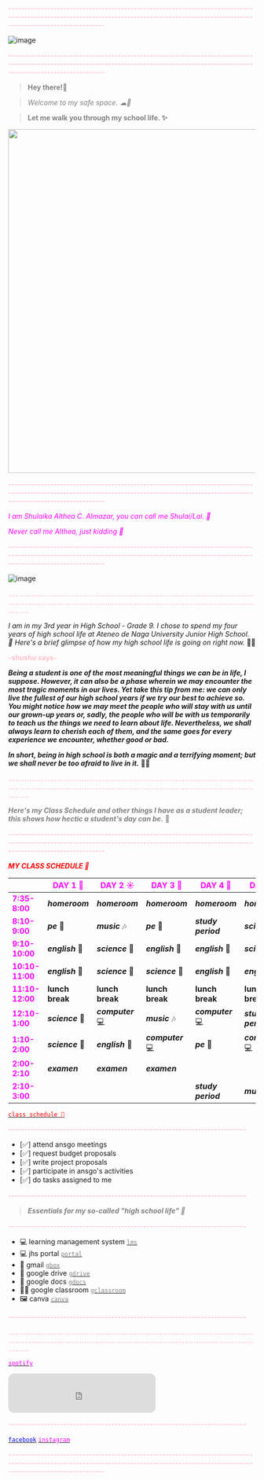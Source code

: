 **<span style="color: pink">--------------------------------------------------------------------------------------------------------------------------------------------------------------------------------------</span>**

![image](https://i.pinimg.com/originals/b5/d5/78/b5d57815b449355dac7978970267632b.jpg)

**<span style="color: pink">--------------------------------------------------------------------------------------------------------------------------------------------------------------------------------------</span>**

><span style="color: grey">**Hey there!👋**</span>

><span style="color: grey">*Welcome to my safe space. ☁🍃*</span>

><span style="color: grey">**Let me walk you through my school life. ✨**</span>
  

<img src="https://scontent.fwnp1-1.fna.fbcdn.net/v/t1.15752-9/311919299_463087552599637_1673785629296877521_n.jpg?_nc_cat=100&ccb=1-7&_nc_sid=ae9488&_nc_eui2=AeHEcXyCQk4Axz3H367qj0J-DWpcadHqBPUNalxp0eoE9ZrPDtKIHCeIt1i59VNdOaJBMmgKfBcrEvF9ZuVDET-T&_nc_ohc=XrYXI3DSRgIAX9Wl8sE&_nc_ht=scontent.fwnp1-1.fna&oh=03_AdSW4vnNTV5LBRwB0T0KytiSZp4OPmkHhfN1O5Ei_tz59g&oe=63A56625" data-canonical-src="![image](![image](https://user-images.githubusercontent.com/118333524/203514584-662ea5d2-f236-4a68-8e52-89a5266bcf70.png)
" width="700" />


**<span style="color: pink">--------------------------------------------------------------------------------------------------------------------------------------------------------------------------------------</span>**

<span style="color: magenta">*I am Shulaika Althea C. Almazar, you can call me Shulai/Lai. 💐*</span>

<span style="color: magenta">*Never call me Althea, just kidding 🤭*</span>
  
**<span style="color: pink">--------------------------------------------------------------------------------------------------------------------------------------------------------------------------------------</span>**

![image](https://user-images.githubusercontent.com/118333524/203512451-43342f1c-83c8-4661-8b9c-9a19da0b0b4b.png)

**<span style="color: pink">...............................................................................................................................................................................................................................</span>**

*I am in my 3rd year in High School - Grade 9. I chose to spend my four years of high school life at Ateneo de Naga University Junior High School. 🏫 Here's a brief glimpse of how my high school life is going on right now.* 👧🤯

**<span style="color: pink">-shushu says-</span>**

***Being a student is one of the most meaningful things we can be in life, I suppose. However, it can also be a phase wherein we may encounter the most tragic moments in our lives. Yet take this tip from me: we can only live the fullest of our high school years if we try our best to achieve so. You might notice how we may meet the people who will stay with us until our grown-up years or, sadly, the people who will be with us temporarily to teach us the things we need to learn about life. Nevertheless, we shall always learn to cherish each of them, and the same goes for every experience we encounter, whether good or bad.*** 

***In short, being in high school is both a magic and a terrifying moment; but we shall never be too afraid to live in it.*** 📖✨

**<span style="color: pink">...............................................................................................................................................................................................................................</span>**


<span style="color: grey">***Here's my Class Schedule and other things I have as a student leader; this shows how hectic a student's day can be.*** 🥱</span>

**<span style="color: pink">--------------------------------------------------------------------------------------------------------------------------------------------------------------------------------------</span>**

<span style="color:red">***MY CLASS SCHEDULE 📅***</span>

|         |<span style="color:magenta">**DAY 1 🌷**</span>| <span style="color:magenta">**DAY 2 ☀️**</span>| <span style="color:magenta">**DAY 3 🌼**</span> | <span style="color:magenta">**DAY 4 🌈**</span>|<span style="color:magenta">**DAY 5 👑**</span>| 
|---------|-----|------|------|------|------|
|<span style="color:magenta">**7:35-8:00**</span>|***homeroom***|***homeroom***|***homeroom***|***homeroom***|***homeroom***|
|<span style="color:magenta">**8:10-9:00**</span>|  ***pe*** 🏃‍|***music*** 🎶|***pe*** 🏃‍|***study period***|***science*** 🔬|
|<span style="color:magenta">**9:10-10:00**</span>|***english*** 📖|***science*** 🔬|***english*** 📖|***english*** 📖|***science*** 🔬|
|<span style="color:magenta">**10:10-11:00**</span>|***english*** 📖|***science*** 🔬|***science*** 🔬|***english*** 📖|***english*** 📖|
|<span style="color:magenta">**11:10-12:00**</span>|**lunch break**|**lunch break**|**lunch break**|**lunch break**|**lunch break**|
|<span style="color:magenta">**12:10-1:00**</span>|***science*** 🔬|***computer*** 💻|***music*** 🎶|***computer*** 💻|***study period***|
|<span style="color:magenta">**1:10-2:00**</span>|***science*** 🔬|***english*** 📖|***computer*** 💻|***pe*** 🏃‍|***computer*** 💻|
|<span style="color:magenta">**2:00-2:10**</span>|***examen***|***examen***|***examen***| |   |
|<span style="color:magenta">**2:10-3:00**</span>||||***study period***|***music*** 🎶|

[<span style="color:red">`class schedule 📅`</span>](https://docs.google.com/spreadsheets/d/1StSO-4w4YGMcVNkV_uAYCMGAZ_i5rjrXj7O_jBaCrQA/edit#gid=0)

**<span style="color: pink">--------------------------------------------------------------------------</span>**

- [✅] attend ansgo meetings
- [✅] request budget proposals
- [✅] write project proposals
- [✅] participate in ansgo's activities
- [✅] do tasks assigned to me

**<span style="color: pink">--------------------------------------------------------------------------</span>**

><span style="color: grey">***Essentials for my so-called "high school life" 🎒***</span>

**<span style="color: pink">--------------------------------------------------------------------------</span>**

- 💻 learning management system [<span style="color:grey">`lms`</span>](https://jhsportal.adnu.edu.ph/my/)
- 💻 jhs portal [<span style="color:grey">`portal`</span>](https://jhsos.adnu.edu.ph/)
- 📩 gmail [<span style="color:grey">`gbox`</span>](https://mail.google.com/mail/u/0/#inbox)
- 📂 google drive [<span style="color:grey">`gdrive`</span>](https://drive.google.com/drive/u/0/my-drive)
- 📄 google docs [<span style="color:grey">`gdocs`</span>](https://docs.google.com/document/u/0/?tgif=d)
- 👩‍🏫 google classroom [<span style="color:grey">`gclassroom`</span>](https://classroom.google.com/u/0/h)
- 🖼️ canva [<span style="color:grey">`canva`</span>](https://www.canva.com/)


**<span style="color: pink">--------------------------------------------------------------------------</span>**

**<span style="color: pink">...............................................................................................................................................................................................................................</span>**


[<span style="color:magenta">`spotify`</span>](https://open.spotify.com/user/12brvnvgrgo6qgxmgvn2l30pt)
<iframe style="border-radius:12px" src="https://open.spotify.com/embed/playlist/6oMW3QAs99PBpVfrapWXrZ?utm_source=generator" width="300" height="80" frameBorder="0" allowfullscreen="" allow="autoplay; clipboard-write; encrypted-media; fullscreen; picture-in-picture" loading="lazy"></iframe>

**<span style="color: pink">--------------------------------------------------------------------------</span>**

[<span style="color:blue">`facebook`</span>](https://www.facebook.com/shulaika.almazar)
[<span style="color:magenta">`instagram`</span>](https://www.instagram.com/shulaiiiiiii/)

**<span style="color: pink">--------------------------------------------------------------------------------------------------------------------------------------------------------------------------------------</span>**
